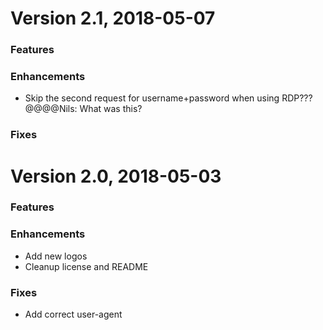 # Version 2.1, 2018-05-07

### Features

### Enhancements
  
* Skip the second request for username+password
    when using RDP??? @@@@Nils: What was this?

### Fixes

# Version 2.0, 2018-05-03

### Features

### Enhancements
* Add new logos
* Cleanup license and README

### Fixes
* Add correct user-agent 
